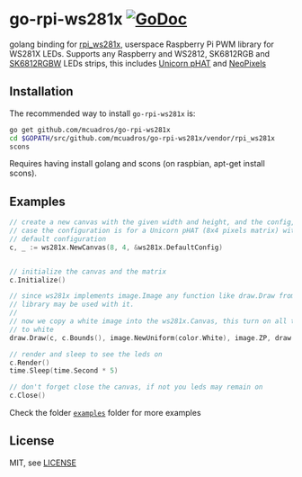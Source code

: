 # go-rpi-ws281x [![GoDoc](https://godoc.org/github.com/mcuadros/go-rpi-ws281x?status.svg)](http://godoc.org/github.com/mcuadros/go-rpi-ws281x) 

golang binding for [rpi_ws281x](https://github.com/jgarff/rpi_ws281x), userspace Raspberry Pi PWM library for WS281X LEDs. Supports any Raspberry and  WS2812, SK6812RGB and [SK6812RGBW](https://www.adafruit.com/category/168?q=SK6812RGBW&) LEDs strips, this includes [Unicorn pHAT](https://shop.pimoroni.com/products/unicorn-phat) and [NeoPixels](https://www.adafruit.com/category/168)


Installation
------------

The recommended way to install `go-rpi-ws281x` is:

```sh
go get github.com/mcuadros/go-rpi-ws281x
cd $GOPATH/src/github.com/mcuadros/go-rpi-ws281x/vendor/rpi_ws281x
scons
```

Requires having install golang and scons (on raspbian, apt-get install scons).

Examples
--------

```go
// create a new canvas with the given width and height, and the config, in this
// case the configuration is for a Unicorn pHAT (8x4 pixels matrix) with the
// default configuration
c, _ := ws281x.NewCanvas(8, 4, &ws281x.DefaultConfig)


// initialize the canvas and the matrix
c.Initialize()

// since ws281x implements image.Image any function like draw.Draw from the std
// library may be used with it.
// 
// now we copy a white image into the ws281x.Canvas, this turn on all the leds
// to white
draw.Draw(c, c.Bounds(), image.NewUniform(color.White), image.ZP, draw.Over)

// render and sleep to see the leds on
c.Render()
time.Sleep(time.Second * 5)

// don't forget close the canvas, if not you leds may remain on
c.Close()
```

Check the folder [`examples`](https://github.com/mcuadros/go-rpi-ws281x/tree/master/examples) folder for more examples

License
-------

MIT, see [LICENSE](LICENSE)
